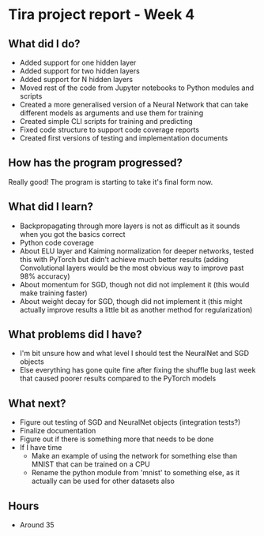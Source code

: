 # Tira project report - Week 4

## What did I do?
* Added support for one hidden layer
* Added support for two hidden layers
* Added support for N hidden layers
* Moved rest of the code from Jupyter notebooks to Python modules and scripts
* Created a more generalised version of a Neural Network that can take different models as arguments and use them for training
* Created simple CLI scripts for training and predicting
* Fixed code structure to support code coverage reports
* Created first versions of testing and implementation documents

## How has the program progressed?
Really good! The program is starting to take it's final form now.

## What did I learn?
* Backpropagating through more layers is not as difficult as it sounds when you got the basics correct
* Python code coverage
* About ELU layer and Kaiming normalization for deeper networks, tested this with PyTorch but didn't achieve much better results (adding Convolutional layers would be the most obvious way to improve past 98% accuracy)
* About momentum for SGD, though not did not implement it (this would make training faster)
* About weight decay for SGD, though did not implement it (this might actually improve results a little bit as another method for regularization)

## What problems did I have?
* I'm bit unsure how and what level I should test the NeuralNet and SGD objects
* Else everything has gone quite fine after fixing the shuffle bug last week that caused poorer results compared to the PyTorch models

## What next?
* Figure out testing of SGD and NeuralNet objects (integration tests?)
* Finalize documentation
* Figure out if there is something more that needs to be done
* If I have time
  * Make an example of using the network for something else than MNIST that can be trained on a CPU
  * Rename the python module from 'mnist' to something else, as it actually can be used for other datasets also

## Hours
* Around 35

